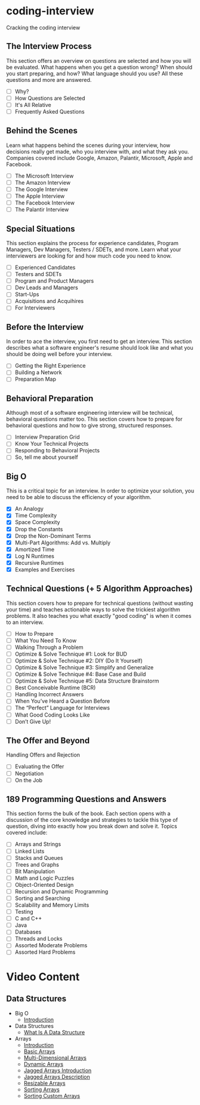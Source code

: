 # coding-interview
Cracking the coding interview

## The Interview Process

This section offers an overview on questions are selected and how you will be evaluated. What happens when you get a question wrong? When should you start preparing, and how? What language should you use? All these questions and more are answered.

- [ ] Why?
- [ ] How Questions are Selected
- [ ] It's All Relative
- [ ] Frequently Asked Questions

## Behind the Scenes

Learn what happens behind the scenes during your interview, how decisions really get made, who you interview with, and what they ask you. Companies covered include Google, Amazon, Palantir, Microsoft, Apple and Facebook.

- [ ] The Microsoft Interview
- [ ] The Amazon Interview
- [ ] The Google Interview
- [ ] The Apple Interview
- [ ] The Facebook Interview
- [ ] The Palantir Interview

## Special Situations

This section explains the process for experience candidates, Program Managers, Dev Managers, Testers / SDETs, and more. Learn what your interviewers are looking for and how much code you need to know.

- [ ] Experienced Candidates
- [ ] Testers and SDETs
- [ ] Program and Product Managers
- [ ] Dev Leads and Managers
- [ ] Start-Ups
- [ ] Acquisitions and Acquihires
- [ ] For Interviewers

## Before the Interview

In order to ace the interview, you first need to get an interview. This section describes what a software engineer's resume should look like and what you should be doing well before your interview.

- [ ] Getting the Right Experience
- [ ] Building a Network
- [ ] Preparation Map

## Behavioral Preparation

Although most of a software engineering interview will be technical, behavioral questions matter too. This section covers how to prepare for behavioral questions and how to give strong, structured responses.

- [ ] Interview Preparation Grid
- [ ] Know Your Technical Projects
- [ ] Responding to Behavioral Projects
- [ ] So, tell me about yourself

## Big O

This is a critical topic for an interview. In order to optimize your solution, you need to be able to discuss the efficiency of your algorithm.

- [X] An Analogy
- [X] Time Complexity
- [X] Space Complexity
- [X] Drop the Constants
- [X] Drop the Non-Dominant Terms
- [X] Multi-Part Algorithms: Add vs. Multiply
- [X] Amortized Time
- [X] Log N Runtimes
- [X] Recursive Runtimes
- [X] Examples and Exercises

## Technical Questions (+ 5 Algorithm Approaches)

This section covers how to prepare for technical questions (without wasting your time) and teaches actionable ways to solve the trickiest algorithm problems. It also teaches you what exactly "good coding" is when it comes to an interview.

- [ ] How to Prepare	
- [ ] What You Need To Know
- [ ] Walking Through a Problem
- [ ] Optimize & Solve Technique #1: Look for BUD
- [ ] Optimize & Solve Technique #2: DIY (Do It Yourself)
- [ ] Optimize & Solve Technique #3: Simplify and Generalize
- [ ] Optimize & Solve Technique #4: Base Case and Build
- [ ] Optimize & Solve Technique #5: Data Structure Brainstorm
- [ ] Best Conceivable Runtime (BCR)
- [ ] Handling Incorrect Answers
- [ ] When You’ve Heard a Question Before
- [ ] The “Perfect” Language for Interviews
- [ ] What Good Coding Looks Like
- [ ] Don’t Give Up!

## The Offer and Beyond

Handling Offers and Rejection

- [ ] Evaluating the Offer
- [ ] Negotiation
- [ ] On the Job

## 189 Programming Questions and Answers

This section forms the bulk of the book. Each section opens with a discussion of the core knowledge and strategies to tackle this type of question, diving into exactly how you break down and solve it. Topics covered include: 

- [ ] Arrays and Strings
- [ ] Linked Lists
- [ ] Stacks and Queues
- [ ] Trees and Graphs
- [ ] Bit Manipulation
- [ ] Math and Logic Puzzles
- [ ] Object-Oriented Design
- [ ] Recursion and Dynamic Programming
- [ ] Sorting and Searching
- [ ] Scalability and Memory Limits
- [ ] Testing
- [ ] C and C++
- [ ] Java
- [ ] Databases
- [ ] Threads and Locks
- [ ] Assorted Moderate Problems
- [ ] Assorted Hard Problems

# Video Content

## Data Structures

* Big O
  * [Introduction](https://www.youtube.com/watch?v=v4cd1O4zkGw&list=PLX6IKgS15Ue02WDPRCmYKuZicQHit9kFt&index=7)
* Data Structures
  * [What Is A Data Structure](https://www.lynda.com/Software-Development-tutorials/What-data-structure/149042/177101-4.html)
* Arrays
  * [Introduction](https://www.coursera.org/learn/data-structures/lecture/OsBSF/arrays)
  * [Basic Arrays](https://www.lynda.com/Software-Development-tutorials/Basic-arrays/149042/177104-4.html)
  * [Multi-Dimensional Arrays](https://www.lynda.com/Developer-Programming-Foundations-tutorials/Multidimensional-arrays/149042/177105-4.html)
  * [Dynamic Arrays](https://www.coursera.org/learn/data-structures/lecture/EwbnV/dynamic-arrays)
  * [Jagged Arrays Introduction](https://www.youtube.com/watch?v=1jtrQqYpt7g)
  * [Jagged Arrays Description](https://www.lynda.com/Software-Development-tutorials/Jagged-arrays/149042/177106-4.html)
  * [Resizable Arrays](https://www.lynda.com/Software-Development-tutorials/Resizable-arrays/149042/177108-4.html)
  * [Sorting Arrays](https://www.lynda.com/Software-Development-tutorials/Sorting-arrays/149042/177109-4.html)
  * [Sorting Custom Arrays](https://www.lynda.com/Software-Development-tutorials/Sorting-arrays-custom-objects/149042/177110-4.html)
